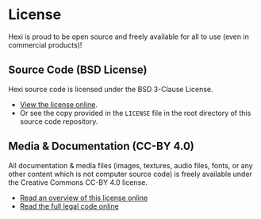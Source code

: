 # License

Hexi is proud to be open source and freely available for all to use (even in commercial products)!


## Source Code (BSD License)

Hexi source code is licensed under the BSD 3-Clause License.

- [View the license online](https://raw.githubusercontent.com/hexops/hexi/master/LICENSE).
- Or see the copy provided in the `LICENSE` file in the root directory of this source code repository.


## Media & Documentation (CC-BY 4.0)

All documentation & media files (images, textures, audio files, fonts, or any other content which is not computer source code) is freely available under the Creative Commons CC-BY 4.0 license.

- [Read an overview of this license online](https://creativecommons.org/licenses/by/4.0)
- [Read the full legal code online](https://creativecommons.org/licenses/by/4.0/legalcode)
